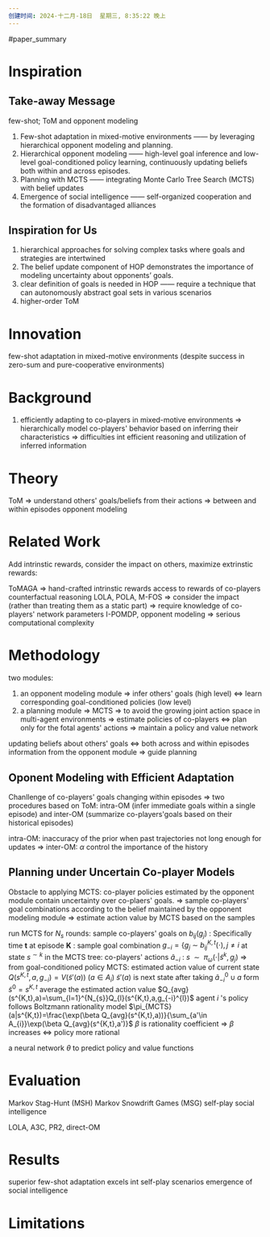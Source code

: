 ```yaml
---
创建时间: 2024-十二月-18日  星期三, 8:35:22 晚上
---
```

#paper_summary 

# Inspiration

## Take-away Message
few-shot; ToM and opponent modeling
1. Few-shot adaptation in mixed-motive environments —— by leveraging hierarchical opponent modeling and planning.
2. Hierarchical opponent modeling —— high-level goal inference and low-level goal-conditioned policy learning, continuously updating beliefs both within and across episodes.
3. Planning with MCTS —— integrating Monte Carlo Tree Search (MCTS) with belief updates
4. Emergence of social intelligence —— self-organized cooperation and the formation of disadvantaged alliances



## Inspiration for Us

1.  hierarchical approaches for solving complex tasks where goals and strategies are intertwined
2. The belief update component of HOP demonstrates the importance of modeling uncertainty about opponents’ goals.  
3. clear definition of goals is needed in HOP —— require a technique that can autonomously abstract goal sets in various scenarios
4. higher-order ToM

# Innovation
few-shot adaptation in mixed-motive environments (despite success in zero-sum and pure-cooperative environments)


# Background
1. efficiently adapting to co-players in mixed-motive environments $\Longrightarrow$ hierarchically model co-players' behavior based on inferring their characteristics $\Longrightarrow$ difficulties int efficient reasoning and utilization of inferred information


# Theory
ToM $\Longrightarrow$ understand others' goals/beliefs from their actions $\Longrightarrow$ between and within episodes
opponent modeling


# Related Work
Add intrinstic rewards, consider the impact on others, maximize extrinstic rewards:

ToMAGA $\Longrightarrow$ hand-crafted intrinstic rewards access to rewards of co-players
counterfactual reasoning
LOLA, POLA, M-FOS $\Longrightarrow$ consider the impact (rather than treating them as a static part) $\Longrightarrow$ require knowledge of co-players' network parameters
I-POMDP, opponent modeling $\Longrightarrow$ serious computational complexity

# Methodology
two modules:
1. an opponent modeling module $\Longrightarrow$ infer others' goals (high level) $\Longleftrightarrow$ learn corresponding goal-conditioned policies (low level)
2. a planning module $\Longrightarrow$ MCTS $\Longrightarrow$ to avoid the growing joint action space in multi-agent environments $\Longrightarrow$ estimate policies of co-players $\Longleftrightarrow$ plan only for the fotal agents' actions $\Longrightarrow$ maintain a policy and value network 

updating beliefs about others' goals  $\Longleftrightarrow$ both across and within episodes
information from the opponent module $\Longrightarrow$ guide planning

## Oponent Modeling with Efficient Adaptation
Chanllenge of co-players' goals changing within episodes $\Longrightarrow$ two procedures based on ToM: intra-OM (infer immediate goals within a single episode) and inter-OM (summarize co-players'goals based on their historical episodes)

intra-OM: inaccuracy of the prior when past trajectories not long enough for updates $\Longrightarrow$ inter-OM: $\alpha$ control the importance of the history

## Planning under Uncertain Co-player Models
Obstacle to applying MCTS: co-player policies estimated by the opponent module contain uncertainty over co-plaers' goals. $\Longrightarrow$ sample co-players' goal combinations according to the belief maintained by the opponent modeling module $\Longrightarrow$ estimate action value by MCTS based on the samples 


run MCTS for $N_{s}$ rounds:
	sample co-players' goals on $b_{ij}(g_{j})$ : Specifically
	time **t** at episode **K** :
		sample goal combination $g_{-i}={\{g_{j}\ {\sim}\ b_{ij}^{K,t}(\cdot),j\neq i}$ 
		at state $s^{ {\sim}k}$ in the MCTS tree: 
			co-players' actions $\tilde{a}_{-i}$ :  $s\enspace{\sim}\enspace \pi_{\omega}(\cdot|\tilde{s}^{k},g_{j})$  $\Longrightarrow$ from goal-conditioned policy
			MCTS: estimated action value of current state $Q(s^{K,t},a,g_{-i})=V(\tilde{s}'(a))\ (a\in A_{i})$
				$\tilde{s}'(a)$ is next state after taking $\tilde{a}^{0}_{-i}\cup a$ form $\tilde{s}^{0}=s^{K,t}$ 
			average the estimated action value $Q_{avg}(s^{K,t},a)=\sum_{l=1}^{N_{s}}Q_{l}(s^{K,t},a,g_{-i}^{l})$
			agent $i$ 's policy follows Boltzmann rationality model $\pi_{MCTS}(a|s^{K,t})=\frac{\exp(\beta Q_{avg}(s^{K,t},a))}{\sum_{a'\in A_{i}}\exp(\beta Q_{avg}(s^{K,t},a')}$
				$\beta$ is rationality coefficient $\Longrightarrow$ $\beta$ increases $\Longleftrightarrow$ policy more rational


a neural network $\theta$ to predict policy and value functions 
# Evaluation
Markov Stag-Hunt (MSH)
Markov Snowdrift Games (MSG) 
self-play
social intelligence 

LOLA, A3C, PR2, direct-OM
# Results
superior few-shot adaptation
excels int self-play scenarios
emergence of social intelligence


# Limitations




